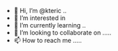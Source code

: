 - 👋 Hi, I’m @kteric ..
- 👀 I’m interested in 
- 🌱 I’m currently learning ..
- 💞️ I’m looking to collaborate on .....
- 📫 How to reach me .....

<!---
kteric/kteric is a ✨ special ✨ repository because its `README.md` (this file) appears on your GitHub profile.
You can click the Preview link to take a look at your changes.
--->

